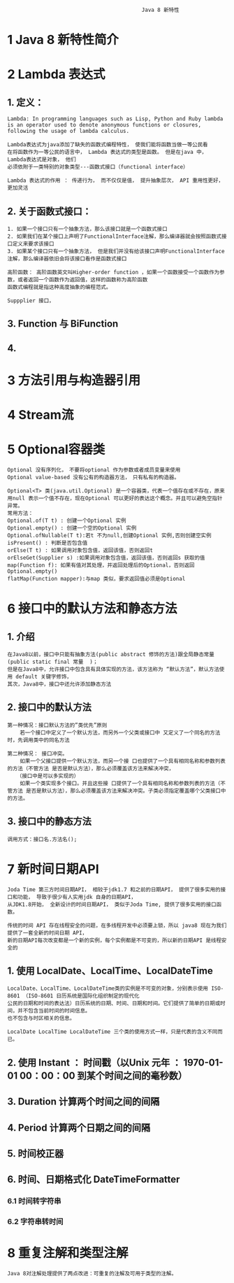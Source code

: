 
                                               Java 8 新特性

# 1 Java 8 新特性简介

# 2 Lambda 表达式
## 1. 定义： 

    Lambda: In programming languages such as Lisp, Python and Ruby lambda is an operator used to denote anonymous functions or closures,
    following the usage of lambda calculus.
    
    Lambda表达式为java添加了缺失的函数式编程特性， 使我们能将函数当做一等公民看
    在将函数作为一等公民的语言中， Lambda 表达式的类型是函数。 但是在java 中， Lambda表达式是对象， 他们
    必须依附于一类特别的对象类型---函数式接口（functional interface）
    
    Lambda 表达式的作用 ： 传递行为， 而不仅仅是值， 提升抽象层次， API 重用性更好， 更加灵活 

    
## 2. 关于函数式接口：
    1. 如果一个接口只有一个抽象方法，那么该接口就是一个函数式接口
    2. 如果我们在某个接口上声明了FunctionalInterface注解，那么编译器就会按照函数式接口定义来要求该接口
    3. 如果某个接口只有一个抽象方法， 但是我们并没有给该接口声明FunctionalInterface注解，那么编译器依旧会将该接口看作是函数式接口

    高阶函数： 高阶函数英文叫Higher-order function ，如果一个函数接受一个函数作为参数，或者返回一个函数作为返回值，这样的函数称为高阶函数
    函数式编程就是指这种高度抽象的编程范式。
    
    Suppplier 接口，　
    
## 3. Function 与 BiFunction
       
    

## 4. 
    

# 3 方法引用与构造器引用

# 4 Stream流

# 5 Optional容器类

    Optional 没有序列化，　不要将optional 作为参数或者成员变量来使用
    Optional value-based 没有公有的构造器方法，　只有私有的构造器。
    
    Optional<T> 类(java.util.Optional) 是一个容器类，代表一个值存在或不存在，原来用null 表示一个值不存在，现在Optional 可以更好的表达这个概念。并且可以避免空指针异常。
    常用方法：
    Optional.of(T t) : 创建一个Optional 实例
    Optional.empty() : 创建一个空的Optional 实例
    Optional.ofNullable(T t):若t 不为null,创建Optional 实例,否则创建空实例
    isPresent() : 判断是否包含值
    orElse(T t) : 如果调用对象包含值，返回该值，否则返回t
    orElseGet(Supplier s) :如果调用对象包含值，返回该值，否则返回s 获取的值
    map(Function f): 如果有值对其处理，并返回处理后的Optional，否则返回Optional.empty()
    flatMap(Function mapper):与map 类似，要求返回值必须是Optional
    
    
    

# 6 接口中的默认方法和静态方法

## 1. 介绍

    在Java8以前，接口中只能有抽象方法(public abstract 修饰的方法)跟全局静态常量(public static final 常量  )；
    但是在Java8中，允许接口中包含具有具体实现的方法，该方法称为 “默认方法”，默认方法使用 default 关键字修饰，
    其次，Java8中，接口中还允许添加静态方法
  
## 2. 接口中的默认方法

    第一种情况：接口默认方法的”类优先”原则         
        若一个接口中定义了一个默认方法，而另外一个父类或接口中 又定义了一个同名的方法时，先调用类中的同名方法
   
    第二种情况： 接口冲突。
        如果一个父接口提供一个默认方法，而另一个接 口也提供了一个具有相同名称和参数列表的方法（不管方法 是否是默认方法），那么必须覆盖该方法来解决冲突，
       （接口中是可以多实现的）
        如果一个类实现多个接口。并且这些接 口提供了一个具有相同名称和参数列表的方法（不管方法 是否是默认方法），那么必须覆盖该方法来解决冲突。子类必须指定覆盖哪个父类接口中的方法。
   
## 3. 接口中的静态方法
   
    调用方式：接口名.方法名();
    
    
# 7 新时间日期API

    Joda Time 第三方时间日期API， 相较于jdk1.7 和之前的日期API， 提供了很多实用的接口和功能， 导致于很少有人实用jdk 自身的日期API，
    从JDK1.8开始， 全新设计的时间日期API， 类似于Joda Time, 提供了很多实用的接口函数。
    
    传统的时间 API 存在线程安全的问题，在多线程开发中必须要上锁，所以 java8 现在为我们提供了一套全新的时间日期 API，
    新的日期API每次改变都是一个新的实例，每个实例都是不可变的，所以新的日期API 是线程安全的

## 1. 使用 LocalDate、LocalTime、LocalDateTime
    
    LocalDate、LocalTime、LocalDateTime类的实例是不可变的对象，分别表示使用 ISO-8601 （ISO-8601 日历系统是国际化组织制定的现代化
    公民的日期和时间的表达法）日历系统的日期、时间、日期和时间。它们提供了简单的日期或时间，并不包含当前时间的时间信息。
    也不包含与时区相关的信息。
    
    LocalDate LocalTime LocalDateTime 三个类的使用方式一样，只是代表的含义不同而已。
    
## 2. 使用 Instant ： 时间戳（以Unix 元年 ： 1970-01-01 00：00：00 到某个时间之间的毫秒数）

   
## 3. Duration 计算两个时间之间的间隔   

## 4. Period 计算两个日期之间的间隔

## 5. 时间校正器

## 6. 时间、日期格式化 DateTimeFormatter

### 6.1 时间转字符串
### 6.2 字符串转时间
   
# 8 重复注解和类型注解
    Java 8对注解处理提供了两点改进：可重复的注解及可用于类型的注解。

